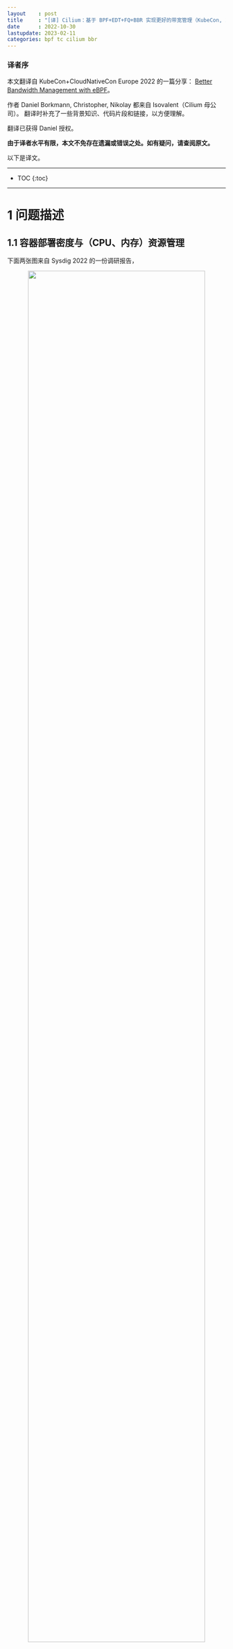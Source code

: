 ```yaml
---
layout    : post
title     : "[译] Cilium：基于 BPF+EDT+FQ+BBR 实现更好的带宽管理（KubeCon, 2022）"
date      : 2022-10-30
lastupdate: 2023-02-11
categories: bpf tc cilium bbr
---
```


### 译者序

本文翻译自 KubeCon+CloudNativeCon Europe 2022 的一篇分享：
[Better Bandwidth Management with eBPF](https://kccnceu2022.sched.com/event/ytsQ/better-bandwidth-management-with-ebpf-daniel-borkmann-christopher-m-luciano-isovalent)。

作者 Daniel Borkmann, Christopher, Nikolay 都来自 Isovalent（Cilium 母公司）。
翻译时补充了一些背景知识、代码片段和链接，以方便理解。

翻译已获得 Daniel 授权。

**由于译者水平有限，本文不免存在遗漏或错误之处。如有疑问，请查阅原文。**

以下是译文。

----

* TOC
{:toc}

----

# 1 问题描述

## 1.1 容器部署密度与（CPU、内存）资源管理

下面两张图来自 Sysdig 2022 的一份调研报告，

<p align="center"><img src="/assets/img/better-bw-manage-with-ebpf/container-usage-trends.png" width="90%" height="90%"></p>
<p align="center">Source: Sysdig 2022 Cloud Native Security and Usage Report</p>

1. 左图是容器的**<mark>部署密度分布</mark>**，比如 33% 的 k8s 用户中，每个 node 上平均会部署 16~25 个 Pod；
2. 右图是**<mark>每台宿主机上的容器中位数</mark>**，可以看到过去几年明显在不断增长。

这两个图说明：容器的部署密度越来越高。这导致的 CPU、内存等**<mark>资源竞争将更加激烈</mark>**，
如何管理资源的分配或配额就越来越重要。具体到 CPU 和 memory 这两种资源，
K8s 提供了 **<mark>resource requests/limits</mark>** 机制，用户或管理员可以指定一个
Pod **<mark>需要用到的资源量（requests）</mark>**和**<mark>最大能用的资源量（limits）</mark>**，

```yaml
apiVersion: v1
kind: Pod
metadata:
  name: frontend
spec:
  containers:
  - name: app
    image: nginx-slim:0.8
    resources:
      requests:         # 容器需要的资源量，kubelet 会将 pod 调度到剩余资源大于这些声明的 node 上去 
        memory: "64Mi"
        cpu: "250m"
      limits:           # 容器能使用的硬性上限（hard limit），超过这个阈值容器就会被 OOM kill
        memory: "128Mi"
        cpu: "500m"
```

* `kube-scheduler` 会将 pod 调度到能满足 `resource.requests` 声明的资源需求的 node 上；
* 如果 pod 运行之后使用的内存超过了 memory limits，就会被操作系统以 OOM （Out Of Memory）为由干掉。

这种针对 CPU 和 memory 的资源管理机制还是不错的，
那么，**<mark>网络方面有没有类似的机制呢</mark>**？

## 1.2 网络资源管理：带宽控制模型

先回顾下基础的网络知识。
下图是往返时延（Round-Trip）与 TCP 拥塞控制效果之间的关系，

<p align="center"><img src="/assets/img/better-bw-manage-with-ebpf/tcp-cc-states.png" width="60%" height="60%"></p>

结合
[<mark>流量控制（TC）五十年：从基于缓冲队列（Queue）到基于时间戳（EDT）的演进（Google, 2018）</mark>]({% link _posts/2022-10-07-traffic-control-from-queue-to-edt-zh.md %})，
这里只做几点说明：

1. TCP 的发送模型是**<mark>尽可能快</mark>**（As Fast As Possible, AFAP）
2. 网络流量主要是靠**<mark>网络设备上的出向队列</mark>**（device output queue）做**<mark>整形</mark>**（shaping）
3. **<mark>队列长度</mark>**（queue length）和**<mark>接收窗口</mark>**（receive window）决定了传输中的数据速率（in-flight rate）
4. “多快”（how fast）取决于**<mark>队列的 drain rate</mark>**

现在回到我们刚才提出的问题（k8s 网络资源管理），
在 K8s 中，有什么机制能限制 pod 的网络资源（带宽）使用量吗？

## 1.3 K8s 中的 pod 带宽管理

### 1.3.1 Bandwidth meta plugin

K8s 自带了一个限速（bandwidth enforcement）机制，但到目前为止还是 experimental 状态；
实现上是通过第三方的 bandwidth meta plugin，它会解析特定的 pod annotation，

* **<mark><code>kubernetes.io/ingress-bandwidth=XX</code></mark>**
* **<mark><code>kubernetes.io/egress-bandwidth=XX</code></mark>**

然后转化成对 pod 的具体限速规则，如下图所示，

<p align="center"><img src="/assets/img/better-bw-manage-with-ebpf/k8s-bw-plugin.png" width="100%" height="100%"></p>
<p align="center">Fig. Bandwidth meta plugin 解析 pod annotation，并通过 TC TBF 实现限速</p>

bandwidth meta plugin 是一个 CNI plugin，底层利用 Linux TC 子系统中的 TBF，
所以最后转化成的是 **<mark>TC 限速规则，加在容器的 veth pair 上（宿主机端）</mark>**。

这种方式确实能实现 pod 的限速功能，但也存在很严重的问题，我们来分别看一下出向和入向的工作机制。

> 在进入下文之前，有两点重要说明：
> 
> 1. 限速只能在出向（egress）做。为什么？可参考 [<mark>《Linux 高级路由与流量控制手册（2012）》第九章：用 tc qdisc 管理 Linux 网络带宽</mark>]({% link _posts/2020-10-08-lartc-qdisc-zh.md %})；
> 2. veth pair 宿主机端的流量方向与 pod 的流量方向完全相反，也就是
> **<mark>pod 的 ingress 对应宿主机端 veth 的 egress</mark>**，反之亦然。
>
> 译注。

### 1.3.2 入向（ingress）限速存在的问题

**<mark>对于 pod ingress 限速，需要在宿主机端 veth 的 egress 路径上设置规则</mark>**。
例如，对于入向 `kubernetes.io/ingress-bandwidth="50M"` 的声明，会落到 veth 上的 TBF qdisc 上：

<p align="center"><img src="/assets/img/better-bw-manage-with-ebpf/bw-plugin-ingress-1.png" width="80%" height="80%"></p>

TBF（Token Bucket Filter）是个令牌桶，所有连接/流量都要经过**<mark>单个队列</mark>**排队处理，如下图所示：

<p align="center"><img src="/assets/img/better-bw-manage-with-ebpf/bw-plugin-ingress-2.png" width="80%" height="80%"></p>

在设计上存在的问题：

1. TBF qdisc **<mark>所有 CPU 共享一个锁</mark>**（著名的 qdisc root lock），因此存在锁竞争；流量越大锁开销越大；
2. **<mark>veth pair 是单队列</mark>**（single queue）虚拟网络设备，因此物理网卡的
  多队列（multi queue，不同 CPU 处理不同 queue，并发）优势到了这里就没用了，
  大家还是要走到同一个队列才能进到 pod；
3. 在入向排队是不合适的（no-go），会占用大量系统资源和缓冲区开销（bufferbloat）。

### 1.3.3 出向（egress）限速存在的问题

出向工作原理：

* Pod egress 对应 veth 主机端的 ingress，**<mark>ingress 是不能做整形的，因此加了一个 ifb 设备</mark>**；
* 所有从 veth 出来的流量会被重定向到 ifb 设备，通过 ifb TBF qdisc 设置容器限速。

<p align="center"><img src="/assets/img/better-bw-manage-with-ebpf/bw-plugin-egress-1.png" width="80%" height="80%"></p>

存在的问题：

1. **<mark>原来只需要在物理网卡排队</mark>**（一般都会设置一个默认 qdisc，例如
  `pfifo_fast/fq_codel/noqueue`），现在又多了一层 ifb 设备排队，缓冲区膨胀（bufferbloat）；
2. 与 ingress 一样，存在 **<mark>root qdisc lock 竞争</mark>**，所有 CPU 共享；
3. **<mark>干扰 TCP Small Queues (TSQ) 正常工作</mark>**；TSQ 作用是**<mark>减少 bufferbloat</mark>**，
  工作机制是觉察到发出去的包还没有被有效处理之后就减少发包；ifb 使得包都缓存在 qdisc 中，
  使 TSQ 误以为这些包都已经发出去了，实际上还在主机内。
4. **<mark>延迟显著增加</mark>**：每个 pod 原来只需要 2 个网络设备，现在需要 3 个，增加了大量 queueing 逻辑。

<p align="center"><img src="/assets/img/better-bw-manage-with-ebpf/lots-of-queues.png" width="50%" height="50%"></p>

### 1.3.4 Bandwidth meta plugin 问题总结

总结起来：

1. 扩展性差，性能无法随 CPU 线性扩展（root qdisc lock 被所有 CPU 共享导致）；
2. 导致额外延迟；
3. 占用额外资源，缓冲区膨胀。

因此**<mark>不适用于生产环境</mark>**；

# 2 解决思路

> 这一节是介绍 Google 的基础性工作，作者引用了 
> [Evolving from AFAP: Teaching NICs about time (Netdev, 2018)](https://www.youtube.com/watch?v=MAni0_lN7zE)
> 中的一些内容；之前我们已翻译，见
> [<mark>流量控制（TC）五十年：从基于缓冲队列（Queue）到基于时间（EDT）的演进（Google, 2018）</mark>]({% link _posts/2022-10-07-traffic-control-from-queue-to-edt-zh.md %})，
> 因此一些内容不再赘述，只列一下要点。
>
> 译注。

## 2.1 回归源头：TCP “尽可能快”发送模型存在的缺陷

<p align="center"><img src="/assets/img/traffic-control-from-queue-to-edt/queue-bottleneck.png" width="90%" height="90%"></p>
<p align="center">Fig. 根据排队论，实际带宽接近瓶颈带宽时，延迟将急剧上升</p>

## 2.2 思路转变：不再基于排队（queue），而是基于时间戳（EDT）

两点核心转变：

1. 每个包（skb）打上一个**<mark>最早离开时间</mark>**（Earliest Departure Time, EDT），也就是最早可以发送的时间戳；
2. 用**<mark>时间轮调度器</mark>**（timing-wheel scheduler）替换原来的**<mark>出向缓冲队列</mark>**（qdisc queue）

<p align="center"><img src="/assets/img/traffic-control-from-queue-to-edt/token-bucket-vs-edt.png" width="100%" height="100%"></p>
<p align="center">Fig. 传统基于 queue 的流量整形器 vs. 新的基于 EDT 的流量整形器</p>

## 2.3 3 EDT/timing-wheel 应用到 K8s

有了这些技术基础，我们接下来看如何应用到 K8s。

# 3 Cilium 原生 pod 限速方案

## 3.1 整体设计：基于 BPF+EDT 实现容器限速

Cilium 的 bandwidth manager，

* 基于 eBPF+EDT，实现了**<mark>无锁</mark>** 的 pod 限速功能；
* **<mark>在物理网卡（或 bond 设备）而不是 veth 上限速</mark>**，避免了 bufferbloat，也不会扰乱 TCP TSQ 功能。
* **<mark>不需要进入协议栈</mark>**，Cilium 的 BPF host routing 功能，使得 FIB
  lookup 等过程**<mark>完全在 TC eBPF 层完成</mark>**，并且能**<mark>直接转发到网络设备</mark>**。
* 在物理网卡（或 bond 设备）上添加 MQ/FQ，实现**<mark>时间轮调度</mark>**。

<p align="center"><img src="/assets/img/better-bw-manage-with-ebpf/cilium-bw-rate-limit.png" width="80%" height="80%"></p>

## 3.2 工作流程

在之前的分享
[<mark>为 K8s workload 引入的一些 BPF datapath 扩展（LPC, 2021）</mark>]({% link _posts/2021-11-24-bpf-datapath-extensions-for-k8s-zh.md %})
中已经有比较详细的介绍，这里在重新整理一下。

Cilium attach 到宿主机的物理网卡（或 bond 设备），在 BPF 程序中为每个包设置 timestamp，
然后通过 earliest departure time 在 fq 中实现限速，下图：

> 注意：容器限速是在**<mark>物理网卡</mark>**上做的，而不是在每个 pod 的 veth 设备上。这跟之前基于 ifb 的限速方案有很大不同。

<p align="center"><img src="/assets/img/bpf-datapath-ext-for-k8s/pod-egress-rate-limit.png" width="60%" height="60%"></p>
<p align="center">Fig. Cilium 基于 BPF+EDT 的容器限速方案（逻辑架构）</p>

从上到下三个步骤：

1. **<mark>BPF 程序</mark>**：管理（计算和设置） skb 的 departure timestamp；
2. TC **<mark>qdisc (multi-queue) 发包调度</mark>**；
3. **<mark>物理网卡的队列</mark>**。

> 如果宿主机使用了 bond，那么**<mark>根据 bond 实现方式的不同，FQ 的数量会不一样</mark>**，
> 可通过 **<mark><code>tc -s -d qdisc show dev {bond}</code></mark>** 查看实际状态。具体来说，
>
> * Linux bond [默认支持多队列（multi-queue），会默认创建 16 个 queue](https://www.kernel.org/doc/Documentation/networking/bonding.txt)，
>   每个 queue 对应一个 FQ，挂在一个 MQ 下面，也就是上面图中画的；
> * OVS bond 不支持 MQ，因此只有一个 FQ（v2.3 等老版本行为，新版本不清楚）。
>
> bond 设备的 TXQ 数量，可以通过 **<mark><code>ls /sys/class/net/{dev}/queues/</code></mark>** 查看。
> 物理网卡的 TXQ 数量也可以通过以上命令看，但 **<mark><code>ethtool -l {dev}</code></mark>**
> 看到的信息更多，包括了最大支持的数量和实际启用的数量。
>
> 译注。

## 3.3 数据包处理过程

先复习下 Cilium datapath，细节见 2020 年的分享：

<p align="center"><img src="/assets/img/bpf-datapath-ext-for-k8s/datapath-forwarding.png" width="60%" height="60%"></p>

egress 限速工作流程：

<p align="center"><img src="/assets/img/bpf-datapath-ext-for-k8s/datapath-works-today.png" width="80%" height="80%"></p>

1. Pod egress 流量从容器进入宿主机，此时会发生 **<mark>netns 切换</mark>**，但 socket 信息 **<mark><code>skb->sk</code></mark>** 不会丢失；
2. Host 端 **<mark>veth 上的 BPF</mark>** 标记（marking）包的 aggregate（queue_mapping），见 [Cilium 代码](https://github.com/cilium/cilium/blob/v1.10/bpf/lib/edt.h)；
3. **<mark>物理网卡上的 BPF</mark>** 程序根据 aggregate 设置的限速参数，**<mark>设置每个包的时间戳</mark>** `skb->tstamp`；
4. **<mark>FQ+MQ</mark>** 基本实现了一个 timing-wheel 调度器，根据 `skb->tstamp` 调度发包。

过程中用**<mark>到了 bpf map 存储 aggregate 信息</mark>**。

## 3.4 性能对比：Cilium vs. Bandwidth meta plugin

netperf 压测。

同样限速 100M，延迟下降：

<p align="center"><img src="/assets/img/better-bw-manage-with-ebpf/edt-vs-tbf-perf-1.png" width="80%" height="80%"></p>

同样限速 100M，TPS：

<p align="center"><img src="/assets/img/better-bw-manage-with-ebpf/edt-vs-tbf-perf-2.png" width="80%" height="80%"></p>

## 3.4 小结

主机内的问题解决了，那更大范围 —— 即公网带宽 —— 管理呢？

<p align="center"><img src="/assets/img/better-bw-manage-with-ebpf/internet-traffic.png" width="70%" height="70%"></p>

别着急，**<mark>EDT 还能支持 BBR</mark>**。

# 4 公网传输：Cilium 基于 BBR 的带宽管理

## 4.1 BBR 基础

> 完整 BBR 设计可参考
> [<mark>(论文) BBR：基于拥塞（而非丢包）的拥塞控制（ACM, 2017）</mark>]({ % link _posts/2022-01-02-bbr-paper-zh.md % })。
> 译注。

### 4.1.1 设计初衷

<p align="center"><img src="/assets/img/better-bw-manage-with-ebpf/bbr-1.png" width="95%" height="95%"></p>

### 4.1.2 性能对比：bbr vs. cubic

<p align="center"><img src="/assets/img/better-bw-manage-with-ebpf/bbr-vs-cubic-table.png" width="80%" height="80%"></p>

**<mark>CUBIC + fq_codel</mark>**：

<p align="center"><img src="/assets/img/better-bw-manage-with-ebpf/bbr-vs-cubic-perf-1.png" width="80%" height="80%"></p>

**<mark>BBR + FQ (for EDT)</mark>**：

<p align="center"><img src="/assets/img/better-bw-manage-with-ebpf/bbr-vs-cubic-perf-2.png" width="80%" height="80%"></p>

效果非常明显。

## 4.2 BBR + K8s/Cilium

### 4.2.1 存在的问题：跨 netns 时，`skb->tstamp` 被重置

BBR 能不能用到 k8s 里面呢？

* BBR + FQ 机制上是能协同工作的；但是，
* 内核在 skb 离开 pod netns 时，将 skb 的时间戳清掉了，导致包进入 host netns 之后没有时间戳，FQ 无法工作

问题如下图所示，

<p align="center"><img src="/assets/img/better-bw-manage-with-ebpf/pod-bbr-1.png" width="80%" height="80%"></p>

### 4.2.2 为什么被重置

下面介绍一些背景，为什么这个 ts 会被重置。

> 几种时间规范：https://www.cl.cam.ac.uk/~mgk25/posix-clocks.html

对于包的时间戳 `skb->tstamp`，内核**<mark>根据包的方向（RX/TX）不同而使用的两种时钟源</mark>**：

* **<mark>Ingress 使用 CLOCK_TAI</mark>** (TAI: international atomic time)
* **<mark>Egress 使用 CLOCK_MONOTONIC</mark>**（也是 **<mark>FQ 使用的时钟类型</mark>**）

如果不重置，将包**<mark>从 RX 转发到 TX 会导致包在 FQ 中被丢弃</mark>**，因为
[超过 FQ 的 drop horizon](https://github.com/torvalds/linux/blob/v5.10/net/sched/sch_fq.c#L463)。
FQ `horizon` [默认是 10s](https://github.com/torvalds/linux/blob/v5.10/net/sched/sch_fq.c#L950)。

> `horizon` 是 FQ 的一个配置项，表示一个时间长度，
> 在 [net_sched: sch_fq: add horizon attribute](https://github.com/torvalds/linux/commit/39d010504e6b) 引入，
>
> ```
> QUIC servers would like to use SO_TXTIME, without having CAP_NET_ADMIN,
> to efficiently pace UDP packets.
> 
> As far as sch_fq is concerned, we need to add safety checks, so
> that a buggy application does not fill the qdisc with packets
> having delivery time far in the future.
> 
> This patch adds a configurable horizon (default: 10 seconds),
> and a configurable policy when a packet is beyond the horizon
> at enqueue() time:
> - either drop the packet (default policy)
> - or cap its delivery time to the horizon.
> ```
>
> 简单来说，如果一个**<mark>包的时间戳离现在太远，就直接将这个包
> 丢弃，或者将其改为一个上限值</mark>**（cap），以便节省队列空间；否则，这种
> 包太多的话，队列可能会被塞满，导致时间戳比较近的包都无法正常处理。
> [内核代码](https://github.com/torvalds/linux/blob/v5.10/net/sched/sch_fq.c#L436)如下：
>
> ```c
> static bool fq_packet_beyond_horizon(const struct sk_buff *skb, const struct fq_sched_data *q)
> {
>     return unlikely((s64)skb->tstamp > (s64)(q->ktime_cache + q->horizon));
> }
> ```
>
> 译注。

另外，现在给定一个包，我们**<mark>无法判断它用的是哪种 timestamp</mark>**，因此只能用这种 reset 方式。

### 4.2.3 能将 `skb->tstamp` 统一到同一种时钟吗？

其实最开始，TCP **<mark>EDT 用的也是 CLOCK_TAI 时钟</mark>**。
但有人在[邮件列表](https://lore.kernel.org/netdev/2185d09d-90e1-81ef-7c7f-346eeb951bf4@gmail.com/)
里反馈说，某些特殊的嵌入式设备上重启会导致时钟漂移 50 多年。所以后来
**<mark>EDT 又回到了 monotonic 时钟</mark>**，而我们必须跨 netns 时 reset。

我们做了个原型验证，新加一个 bit `skb->tstamp_base` 来解决这个问题，

* 0 表示使用的 TAI，
* 1 表示使用的 MONO，

然后，

* TX/RX 通过 `skb_set_tstamp_{mono,tai}(skb, ktime)` helper 来获取这个值，
* `fq_enqueue()` 先检查 timestamp 类型，如果不是 MONO，就 reset `skb->tstamp`

此外，

* 转发逻辑中所有 `skb->tstamp = 0` 都可以删掉了
* skb_mstamp_ns union 也可能删掉了
* 在 RX 方向，`net_timestamp_check()` 必须推迟到 tc ingress 之后执行

### 4.2.4 解决

我们和 Facebook 的朋友合作，已经解决了这个问题，在跨 netns 时保留时间戳，
patch 并合并到了 **<mark><code>kernel 5.18+</code></mark>**。
因此 BBR+EDT 可以工作了，

<p align="center"><img src="/assets/img/better-bw-manage-with-ebpf/pod-bbr-2.png" width="80%" height="80%"></p>

## 4.3 Demo（略）

K8s/Cilium backed video streaming service: CUBIC vs. BBR

## 4.4 BBR 使用注意事项

1. 如果同一个环境（例如数据中心）同时启用了 BBR 和 CUBIC，那使用 **<mark>BBR 的机器会抢占更多的带宽</mark>**，造成不公平（unfaireness）；

    <p align="center"><img src="/assets/img/better-bw-manage-with-ebpf/bbr-usage-considerations.png" width="95%" height="95%"></p>

2. BBR 会触发**<mark>更高的 TCP 重传速率</mark>**，这源自它**<mark>更加主动或激进的探测机制</mark>**
  （higher TCP retransmission rate due to more aggressive probing）；

**<mark>BBRv2 致力于解决以上问题</mark>**。

# 5 总结及致谢

## 5.1 问题回顾与总结

1. K8s 带宽限速功能可以做地更好；
2. Cilium 的原生带宽限速功能（v1.12 GA）

    1. 基于 BPF+EDT 的高效实现
    2. **<mark>第一个支持 Pod 使用 BBR (及 socket pacing）的 CNI 插件</mark>**
    3. 特别说明：**<mark>要实现这样的架构，只能用 eBPF</mark>**（realizing such architecture only possible with eBPF）

## 5.2 致谢

* Van Jacobson
* Eric Dumazet
* Vytautas Valancius
* Stanislav Fomichev
* Martin Lau
* John Fastabend
* Cilium, eBPF & netdev kernel community

# 6 Cilium 限速方案存在的问题（译注）

Cilium 的限速功能[我们]({% link _posts/2022-09-28-trip-large-scale-cloud-native-networking-and-security-with-cilium-ebpf.md %})
在 v1.10 就在用了，但是使用下来发现两个问题，

1. ~~启用 bandwidth manager 之后，Cilium 会 hardcode somaxconn、netdev_max_backlog 等内核参数，覆盖掉用户自己的内核调优；~~
  [2022.12 已解决](https://github.com/cilium/cilium/pull/22468)

   例如，如果 node `netdev_max_backlog=8192`，那 Cilium 启动之后，
   就会把它强制覆盖成 1000，导致在大流量场景因为宿主机这个配置太小而出现丢包。

2. **<mark>启用 bandwidth manager 再禁用时，并不会恢复到原来的 qdisc 配置</mark>**，MQ/FQ 是残留的，导致大流量容器被限流（throttle）。

    例如，如果原来物理网卡使用的默认 `pfifo_fast` qdisc，或者 bond 设备默认使用
    的 `noqueue`，那启用再禁用之后，并不会恢复到原来的 qdisc 配置。残留 FQ 的一
    个副作用就是**<mark>大流量容器的偶发网络延迟</mark>**，因为 FQ 要保证 flow
    级别的公平（而实际上很多场景下并不需要这个公平，总带宽不超就行了）。

    查看曾经启用 bandwidth manager，但现在已经禁用它的 node，可以看到 MQ/FQ 还在，

    ```shell
    $ tc qdisc show dev bond0
    qdisc mq 8042: root
    qdisc fq 0: parent 8042:10 limit 10000p flow_limit 100p buckets 1024 quantum 3028 initial_quantum 15140
    qdisc fq 0: parent 8042:f limit 10000p flow_limit 100p buckets 1024 quantum 3028 initial_quantum 15140
    ...
    qdisc fq 0: parent 8042:b limit 10000p flow_limit 100p buckets 1024 quantum 3028 initial_quantum 15140
    ```

    是否发生过限流可以在 tc qdisc 统计中看到：

    ```shell 
    $ tc -s -d qdisc show dev bond0
    qdisc fq 800b: root refcnt 2 limit 10000p flow_limit 100p buckets 1024 orphan_mask 1023 quantum 3028 initial_quantum 15140 refill_delay 40.0ms
     Sent 1509456302851808 bytes 526229891 pkt (dropped 176, overlimits 0 requeues 0)
     backlog 3028b 2p requeues 0
      15485 flows (15483 inactive, 1 throttled), next packet delay 19092780 ns
      2920858688 gc, 0 highprio, 28601458986 throttled, 6397 ns latency, 176 flows_plimit
      6 too long pkts, 0 alloc errors
    ```

    要恢复原来的配置，目前我们只能手动删掉 MQ/FQ。根据内核代码分析及实际测试，删除 qdisc 的操作是无损的，

    ```shell
    $ tc qdisc del dev bond0 root
    $ tc qdisc show dev bond0
    qdisc noqueue 0: root refcnt 2
    qdisc clsact ffff: parent ffff:fff1
    ```
